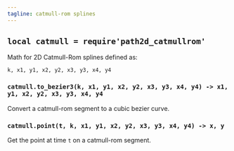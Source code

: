```yaml
---
tagline: catmull-rom splines
---
```


## `local catmull = require'path2d_catmullrom'`

Math for 2D Catmull-Rom splines defined as:

	k, x1, y1, x2, y2, x3, y3, x4, y4


### `catmull.to_bezier3(k, x1, y1, x2, y2, x3, y3, x4, y4) -> x1, y1, x2, y2, x3, y3, x4, y4`

Convert a catmull-rom segment to a cubic bezier curve.

### `catmull.point(t, k, x1, y1, x2, y2, x3, y3, x4, y4) -> x, y`

Get the point at time `t` on a catmull-rom segment.

